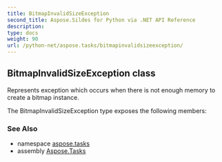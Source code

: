 ```yaml
---
title: BitmapInvalidSizeException
second_title: Aspose.Sildes for Python via .NET API Reference
description: 
type: docs
weight: 90
url: /python-net/aspose.tasks/bitmapinvalidsizeexception/
---
```


## BitmapInvalidSizeException class

Represents exception which occurs when there is not enough memory to create a bitmap instance.

The BitmapInvalidSizeException type exposes the following members:

### See Also

* namespace [aspose.tasks](../../aspose.tasks/)
* assembly [Aspose.Tasks](/tasks/python-net/)

